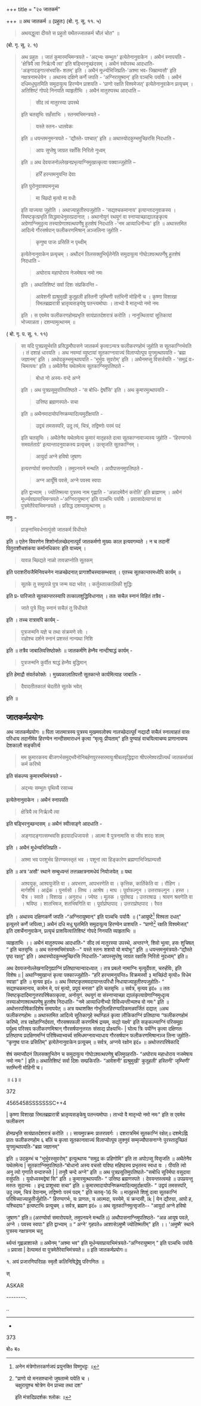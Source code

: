 +++
title = "२० जातकर्म"

+++
॥ अथ जातकर्म ॥ (प्रहुतः) (बो. गृ. सू. ११. ५) 

> अथयद्धुत्वा दीयते स प्रहुतो यथैतज्जातकर्म चौलं चोत" ॥ 

(बो. गृ. सू. २. १) 

> अथ प्रहुतः । जातं कुमारमभिमन्त्रयते - 'अद्भ्यः सम्भूतः' इत्येतेनानुवाकेन । अथैनं स्नापयति -'क्षेत्रियै त्वा निर्ऋत्यै त्वा' इति षड्भिरनुच्छंदसम् । अथैनं स्वोपस्थ आदधाति- 'अङ्गादङ्गात्संभवसि॰ शतम्' इति । अथैनं मूर्ध्न्यभिजिघ्रति-'अश्मा भव॰ जिम्राम्यसौ' इति नक्षत्रनामधेयेन । अथास्य दक्षिणे कर्णे जपति - ‘अग्निरायुष्मान्' इति पञ्चभिः पर्यायैः । अथैनं दधिमधुघृतमिति समुदायुत्य हिरण्येन प्राशयति - 'प्राणो रक्षति विश्वमेजत्' इत्येतेनानुवाकेन प्रत्यृचम् । अतिशिष्टं गोपदे निनयति व्याहृतीभिः । अथैनं मातुरुपस्थ आदधाति –
>
>> सीद त्वं मातुरस्या उपस्थे 
>
> इति चतसृभिः सहँसाभिः । स्तनमभिमन्त्रयते -
>
>> यस्ते स्तनः॰ धातवेकः
>
> इति ॥ धयन्तमनुमन्त्रयते - 'द्यौस्ते॰ पश्चात्' इति ॥ अथास्योदकुम्भमुच्छिरसि निदधाति -
>
>> आपः सुप्तेषु जाग्रत रक्षाँसि निरितो नुध्वम् 
>
> इति ॥ अथ देवयजनोल्लेखनप्रभृत्याग्निमुखात्कृत्वा पक्वाज्जुहोति –
>
>> हरिँ हरन्तमनुयन्ति देवाः
>
> इति पुरोनुवाक्यामनूच्य 
>
>> मा च्छिदो मृत्यो मा वधीः
>
> इति याज्यया जुहोति । अथाज्याहुतीरुपजुहोति - 'सद्यश्चकमानाय' इत्यान्तादनुवाकस्य । स्विष्टकृत्प्रभृति सिद्धमाधेनुवरप्रदानात् । अथानोयुगं रथयुगं वा स्नाप्याच्छाद्यालङ्कृत्य अग्रेणाग्निमुदृत्य तस्याग्रेणाश्वत्थपर्णेषु हुतशेषं निदधाति -'नम आव्याधिनीभ्यः' इति ॥ अथास्तमित आदित्ये गौरसर्षपान् फलीकरणमिश्रान् अञ्जलिना जुहोति - 
>
>> कृणुष्व पाजः प्रसितिं न पृथ्वीम्
>
> इत्येतेनानुवाकेन प्रत्यृचम् । अथौदनं तिलसक्तुभिर्घृतेनेति समुदायुत्य गोष्ठेऽश्वत्थपर्णेषु हुतशेषं निदधाति - 
>
>> अघोराय महाघोराय नेजमेषाय नमो नमः
>
> इति । अथातिशिष्टं सर्वा दिशः संप्रकिरन्ति -
>
>> आवेशनी ह्यश्रुमुखी कुतूहली हस्तिनी जृम्भिणी स्तंभिनी मोहिनी च । कृष्णा विशाखा रिमलब्रह्मरात्री भ्रातृव्यसङ्घेषु पतन्त्यमोघाः । ताभ्यो वै मातृभ्यो नमो नमः 
>
> इति । स एवमेव फलीकरणहोमप्रभृति सायंप्रातर्दशरात्रं करोति । नानुत्थितायां सूतिकायां भोज्यान्नता। दशम्यामुत्थानम् ॥

( बो. गृ. प. सू. १. ११) 

> सा यदि पुत्रप्रसूर्भवति प्रसिद्धमौपासने जातकर्म कृत्वाऽन्यत्र फलीकरणहोमं जुहोति स सूतकाग्निर्भवति । तं दशाहं धारयति । अथ नवम्यां व्युष्टायां सूतकाग्नावाज्यं विलाप्योत्पूय युगमुत्थापयति - 'ब्रह्म जज्ञानम्' इति । अथोदकुम्भमुत्थापयति - 'भूर्भुवः सुवरोम्' इति । अथैनमप्सु विसर्जयति - 'समुद्रं वः॰ चिमत्पयः' इति ॥ अथैतेनैव यथेतमेत्य सूतकाग्निमुपतिष्ठते - 
>
>> बोधा नो अस्य॰ वन्दे अग्ने 
>
> इति । अथ पुत्रप्रसूमुपतिपतिष्ठते - 'स बोधि॰ द्वेषाँसि' इति । अथ कुमारमुत्थापयति -
>
>> उत्तिष्ठ ब्रह्मणस्पते॰ सचा
>
> इति ॥ अथैनमादायोपनिष्क्रम्यादित्यमुदीक्षयति -
>
>> उद्वयं तमसस्परि, उदु त्यं, चित्रं, तद्विष्णोः परमं पदं
>
> इति चतसृभिः । अथैतेनैव यथेतमेत्य कुमारं मातृहस्ते दत्वा सूतकाग्नावाज्यस्य जुहोति - 'हिरण्यगर्भः समवर्तताग्रे' इत्यान्तादनुवाकस्य प्रत्यृचम् । उत्सृजति सूतकाग्निम् । 
>
>> आयुर्दा अग्ने हविषो जुषाणः
>
> इत्यरण्योर्वा समारोपयति । तमुपनयने मन्थति । अयौपासनमुपतिष्ठते -
>
>> अग्न आयूँषि पवसे, अग्ने पवस्व स्वपाः
>
> इति द्वाभ्याम् । ज्योतिष्मत्या पुत्रस्य नाम गृह्णाति - 'अन्नादमेवैनं करोति' इति ब्राह्मणम् । अथैनं मूर्ध्न्यवघ्रायाभिमन्त्रयते –'अग्निरायुष्मान्' इति पञ्चभिः पर्यायैः । प्रवासादेत्यागतं वा पुत्रमेतैरेवाभिमन्त्रयते । प्रसिद्ध दशम्यामुत्थानम् ॥

मनुः -

> प्राङ्नाभिवर्धनात्पुंसो जातकर्म विधीयते

इति ॥ एतेन विवरणेन शिशोर्नालच्छेदनात्पूर्वं जातकर्मणो मुख्यः काल इत्यवगम्यते । न च तदानीं पितुराशौचशंकया कर्मानधिकारः इति वाच्यम् । 

>  यावन्न च्छिद्यते नाळो तावन्नाप्नोति सूतकम् 

इति पराशरीयजैमिनिवचनेन नाळच्छेदनात् प्रागाशौचस्यासम्भवात् । एतच्च सूतकान्तरमध्येपि कार्यम् ॥ 

> सूतके तु समुत्पन्ने पुत्र जन्म यदा भवेत् । कर्तुस्तात्कालिकी शुद्धिः

इति प्र॰ पारिजाते सूतकान्तरस्यापि तत्कालशुद्धिविधानात् । ततः सचैल स्नानं विहितं तत्रैव - 

> जाते पुत्रे पितुः स्नानं सचैलं तु विधीयते

इति । तच्च रात्रावपि कार्यम् -

> पुत्रजन्मनि यज्ञे च तथा संक्रमणे रवेः ।  
राहोश्च दर्शने स्नानं प्रशस्तं नान्यथा निशि

इति ॥ तत्रैव जाबालिवसिष्ठोक्तेः ॥ जातकर्मणि हेम्नैव नान्दीश्राद्धं कार्यम् -

> पुत्रजन्मनि कुर्वीत श्राद्धं हेम्नैव बुद्धिमान्

इति हेमाद्रौ संवर्तकोक्तेः । मुख्यकालातिपत्तौ सूतकान्ते कार्यमित्याह जाबालिः -

> दैवादतीतकालं चेदतीते सूतके भवेत्

इति ॥

## जातकर्मप्रयोगः

अथ जातकर्मप्रयोगः ॥ पिता जातमात्रस्य पुत्रस्य मुखमवलोक्य नालच्छेदात्पूर्वं नद्यादौ सचैलं स्नात्वाहतं वासः परिधाय तदानीमेव हिरण्येन नान्दीसमाराधनं कृत्वा “मृत्युः प्रीयताम्" इति पुण्याहं वाचयित्वाचम्य प्राणानायम्य देशकालौ सङ्कीर्त्य 

> मम कुमारकस्य बीजगर्भसमुद्भवैनोनिबर्हणपुरस्सरमायुःश्रीबलवृद्धिद्वारा श्रीपरमेश्वरप्रीत्यर्थं जातकर्माख्यं कर्म करिष्ये

इति संकल्प्य कुमारमभिमंत्रयते -

> अद्भ्यः सम्भूतः पृथिव्यै रसाच्च

इत्येतेनानुवाकेन । अथैनं स्नापयति 

> क्षेत्रियै त्व निर्ऋत्यै त्वा

इति षड्भिरनुच्छन्दसम् ॥ अथैनं स्वीत्सङ्गे आदधाति -

> अङ्गादङ्गात्सम्भवसि हृदयादधिजायसे । आत्मा वै पुत्रनामासि स जीव शरदः शतम्

इति । अथैनं मूर्धन्यभिजिघ्रति - 

> अश्मा भव परशुर्भव हिरण्यमस्तृतं भव । पशूनां त्वा हिङ्कारेण ब्रह्मणाभिजिघ्राम्यसौ

इति ॥ अत्र ‘असौ' स्थाने सम्बुध्यन्तं तत्तन्नक्षत्रनामधेयं नियोजयेत् ॥ यथा 

> अश्वयुक्, आश्वयुजेति वा । अपभरण, आपभरणेति वा । कृत्तिक, कार्तिकेति वा । रौहिण । मार्गशीर्ष । आर्द्रक । पुनर्वसो । तिष्य । आश्रेष । माघ । पूर्वाफल्गुन । उत्तराफल्गुन । हस्त । चैत्र । स्वाते । विशाख । अनुराध । ज्येष्ठ । मूलक । पूर्वाषाढ । उत्तराषाढ । श्रावण श्रवणेति वा । श्रविष्ठ । शातभिषज, शतभिषगिति वा । पूर्वाप्रोष्ठपाद । उत्तराप्रोष्ठपाद । रैवत

इति । अथास्य दक्षिणकर्णे जपति -“अग्निरायुष्मान्" इति पञ्चभिः पर्यायैः ॥ ("आयुष्टे[^१] विश्वता दधत्" इत्युत्तरे कर्णे जपित्वा,) अथैनं दधि मधु घृतमिति समुदायुत्य हिरण्येन प्राशयति - “प्राणो[^१_१] रक्षति विश्वमेजत्" इति दशर्चेनानुवाकेन, प्रत्यृचं प्राशयित्वातिशिष्टं गोपदे निनयति व्याहृताभिः ॥

[^१]: अनेन मंत्रेणोत्तरकर्णजपं प्रयुनक्ति विष्णुभट्टः ॥ 

[^१_१]: 

    "प्राणो यो मनसश्चानो जुषताम्मे ययेति च ।  
    चक्षुरायुश्च श्रोत्रेण येन प्राच्या तथा दश" 
    
    इति मंत्रादिप्रदर्शकः श्लोकः ॥

व्याहृताभिः ।। अथैनं मातुरुपस्थ आदधाति-" सीद त्वं मातुरस्या उपस्थे, अन्तरग्ने, शिवो भूत्वा, हसः शुचिषत् ” इति चतसृभिः ॥ अथ स्तनमभिमंत्रयते--" यस्ते स्तनः शशयो यो मयोभूः” इति ॥ धयन्तमनुमंत्रयते-“द्यौस्ते पृष्ठ रक्षतु" इति। अथास्योदकुम्भमुच्छिरसि निदधाति-"आपस्सुप्तेषु जाग्रत रक्षासि निरितो नुदध्वम्" इति॥

अथ देवयजनोल्लेखनादिगृह्याग्निं प्रतिष्ठाप्यान्वादध्यात् । तत्र प्रबलो नामाग्निः मृत्युर्देवता, चरुर्हविः, इति विशेषः॥ | अथाग्निमुखान्तं कृत्वा पक्काज्जुहोति- “हरि हरन्तमनुयन्ति० विक्रमस्वों ३ माच्छिंदो मृत्यो० विधेम स्वाहा” इति ॥ मृत्यव इदं० ॥ अथ स्विष्टकृतमवदायान्तःपरिधौ निधायाज्याहुतीरुपजुहोति- “ सद्यश्चकमानाय, कामेन मे, परं मृत्यो, प्रपूयं मनसा" इति चतसृभिः ॥ सर्वत्र, मृत्यव इदं० ॥ ततः स्विष्टकृदादिमागुत्तरपरिषेकात्कृत्वा, अनोयुगं. रथयुगं वा संस्नाप्याच्छा द्यालंकृत्याग्रेणाग्निमुध्दृत्य तस्याओणाश्वत्थपणेषु हुतशेष निदधाति- "नमे आव्याधिनीभ्यो विविध्यन्तीभ्यश्च वो नमः" इति ॥ अथोत्तरपरिषेकादिशेष समापयेत् ॥ अत्र यथाशक्ति गोभूतिलहिरण्यादिकमन्नवर्जितं दद्यात् ॥अथ फलीकरणहोमः ॥ अथास्तमित आदित्ये सूतिकागृहे स्थण्डिलं कृत्वा लौकिकाग्निं प्रतिष्ठाप्य “फलीकरणहोमं करिष्ये, तत्र रक्षोहाग्निर्दवता, गौरसषपफली करणमिश्रं द्रव्यम्, सद्यो यक्ष्ये' इति सङ्कल्प्याग्निं परिसमूह्य पर्युक्ष्य परिस्र्य फलीकरणमिश्रान् गौरसर्षपानुत्तरतः संसाद्य प्रोक्ष्याभि- | घोत्य त्रिः पर्यग्नि कृत्वा दक्षिणतः प्रतिष्ठाप्य प्रदक्षिणमग्निं परिषिच्याभ्यर्च्य समिधमग्नावभ्याधाय गौरसर्षपान फलीकरणमिश्रानञ्ज लिना जुहोति- “कृणुष्व पाजः प्रसितिम्" इत्येतेनानुवाकेन प्रत्यूचम् ॥ सर्वत्र, अग्नये रक्षोन इदं० ॥ अथोत्तरपरिषेकादि

शेषं समाप्यौदनं तिलसक्तुभितेन च समुदायुत्य गोष्ठेऽश्वत्थपणेषु बलिमुपहरति- “अघोराय महाधोराय नजमेषाय नमो नमः" | इति॥ अथातिशिष्टं सर्वा दिशः सम्प्रकिरति- “आवेशनी' ह्यश्रुमुखी' कुतूहली' हस्तिनी' जृम्भिणी' स्तम्भिनी मोहिनी च।

॥ ८३॥

372

4565458SSSSSSSC++4

| कृष्णा विशाखा रिमलब्रह्मरात्री भ्रातृव्यसङ्केषु पतन्त्यमोघाः। ताभ्यो वै मातृभ्यो नमो नमः" इति स एवमेव फलीकरण

होमप्रभृति सायंप्रातर्दशरात्रं करोति ।। सायमुपक्रमः प्रातरपवर्गः । दशरात्रमिमं सूतकाग्निं रक्षेत्॥ दशमेऽह्नि प्रातः फलीकरणहोम ६ बलिं च कृत्वा सूतकानावाज्यं विलाप्योत्पूय लुक्नुवं सम्मृज्यौपासनाग्नेः पुरस्तादुच्छितं युगमुत्थापयति-"ब्रह्म जज्ञानम्"

इति ॥ उदकुम्भं च "भूर्भुवस्सुवरोम्" इत्युत्थाप्य “समुद्र कः प्रहिणोमि” इति ता अपोऽप्सु विसृजति ॥ अथैतेनैव यथेतमेत्य | सूतकााग्निमुपतिष्ठते-“बोधानो अस्य वचसो यविष्ठ महिष्ठस्य प्रभृतस्य स्वधा वः । पीयति त्वो अनु त्यो गृणाति वन्दारुस्ते | | तनुवै चन्दे अग्ने” इति ॥ अथ पुत्रप्रसूतिमुपतिष्ठते-"सबोधि सूरिर्मघा वसुदावा वसुंपतिः । युयोध्यस्मद्वेषां सि" इति ॥ कुमारमुत्थापयति- “ उत्तिष्ठ ब्रह्मणस्पते । देवयन्तस्त्वमहे ॥ उपप्रयन्तु मरुतः सुदानवः । इन्द्र प्राशूभवा सचा” इति ॥ कुमारमादायोपनिष्क्रम्यादित्यमुर्दाक्षयति- " उद्वयं तमसस्परि, उदु त्यम्, चित्रं देवानाम्, तद्विष्णोः परमं पदम् " इति चतसृ-16 भिः ॥ मातृहस्ते शिशुं दत्वा सूतकाग्निं परिषिच्याज्याहुतीर्जुहोति-" हिरण्यगर्भः, यः प्राणतः, य आत्मदा, यस्येमे, यं क्रन्दसी, Ik | येन द्यौरुग्रा, आपो ह, यश्चिदापः" इत्यष्टाभिः प्रत्यूचम् ॥ सर्वत्र, ब्रह्मण इदं० ॥ अथ सूतकाग्निमुत्सृजति-- "आयुर्दा अग्ने हविषो

जुषाणः" इति॥ (अरण्योर्वा समारोपयते, तमुपनयने मन्थति॥) अथौपासनाग्निमुपतिष्ठते- “अन्न आयूष पवले, अग्ने । पवस्व स्वपाः" इति द्वाभ्याम् ॥ “ अग्ने' गृहपते० आशासेऽमुष्मै ज्योतिष्मतीम्" इति ।। 'अमुष्मै' स्थाने पुत्रस्य नक्षत्रनाम चतु

र्थ्यन्तं गृह्णन्नाशास्ते ॥ अथैनम् “अश्मा भव" इति मूर्धन्यवघ्रायाभिमंत्रयते-“अग्निरायुष्मान् ” इति पञ्चभिः पर्यायैः ॥ प्रवासा | देत्यामतं वा पुत्रमेतैरेवाभिमंत्रयते॥ ॥ इति जातकर्मप्रयोगः॥

१. अयं प्रजारणिपरिग्रहः स्मृतौ कलिनिषिद्धेषु परिगणितः ॥

स्

ASKAR

--------.

..

---

-

373

बो० ब०